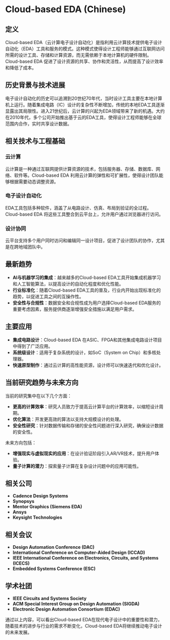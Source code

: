 # Cloud-based EDA (Chinese)

## 定义

Cloud-based EDA（云计算电子设计自动化）是指利用云计算技术提供电子设计自动化（EDA）工具和服务的模式。这种模式使得设计工程师能够通过互联网访问所需的设计工具、存储和计算资源，而无需依赖于本地计算机的硬件限制。Cloud-based EDA 促进了设计资源的共享、协作和灵活性，从而提高了设计效率和降低了成本。

## 历史背景与技术进展

电子设计自动化的历史可以追溯到20世纪70年代，当时设计工具主要在本地计算机上运行。随着集成电路（IC）设计的复杂性不断增加，传统的本地EDA工具逐渐显露出其局限性。进入21世纪后，云计算的兴起为EDA领域带来了新的机遇。大约在2010年代，多个公司开始推出基于云的EDA工具，使得设计工程师能够在全球范围内合作，实时共享设计数据。

## 相关技术与工程基础

### 云计算

云计算是一种通过互联网提供计算资源的技术，包括服务器、存储、数据库、网络、软件等。Cloud-based EDA 利用云计算的弹性和可扩展性，使得设计团队能够根据需要动态调整资源。

### 电子设计自动化

EDA工具包括多种软件，涵盖了从电路设计、仿真、布局到验证的全过程。Cloud-based EDA 将这些工具整合到云平台上，允许用户通过浏览器进行访问。

### 设计协同

云平台支持多个用户同时访问和编辑同一设计项目，促进了设计团队的协作，尤其是在跨地域团队中。

## 最新趋势

- **AI与机器学习的集成**：越来越多的Cloud-based EDA工具开始集成机器学习和人工智能算法，以提高设计的自动化程度和优化性能。
- **行业标准化**：随着Cloud-based EDA工具的普及，行业内开始出现标准化的趋势，以促进工具之间的互操作性。
- **安全性与合规性**：数据安全和合规性成为用户选择Cloud-based EDA服务的重要考虑因素，服务提供商逐渐增强安全措施以满足用户需求。

## 主要应用

- **集成电路设计**：Cloud-based EDA 在ASIC、FPGA和其他集成电路设计项目中得到了广泛应用。
- **系统级设计**：适用于复杂系统的设计，如SoC（System on Chip）和多核处理器。
- **快速原型制作**：通过云计算的高性能资源，设计师可以快速迭代和优化设计。

## 当前研究趋势与未来方向

当前的研究集中在以下几个方面：

- **更高的计算效率**：研究人员致力于提高云计算平台的计算效率，以缩短设计周期。
- **优化算法**：开发更高效的算法以支持大规模设计的处理。
- **安全性研究**：针对数据传输和存储的安全性问题进行深入研究，确保设计数据的安全性。

未来方向包括：

- **增强现实与虚拟现实的应用**：在设计验证阶段引入AR/VR技术，提升用户体验。
- **量子计算的潜力**：探索量子计算在复杂设计问题中的应用可能性。

## 相关公司

- **Cadence Design Systems**
- **Synopsys**
- **Mentor Graphics (Siemens EDA)**
- **Ansys**
- **Keysight Technologies**

## 相关会议

- **Design Automation Conference (DAC)**
- **International Conference on Computer-Aided Design (ICCAD)**
- **IEEE International Conference on Electronics, Circuits, and Systems (ICECS)**
- **Embedded Systems Conference (ESC)**

## 学术社团

- **IEEE Circuits and Systems Society**
- **ACM Special Interest Group on Design Automation (SIGDA)**
- **Electronic Design Automation Consortium (EDAC)**

通过以上内容，可以看出Cloud-based EDA在现代电子设计中的重要性和潜力，随着技术的进步与行业的需求不断变化，Cloud-based EDA将继续推动电子设计的未来发展。